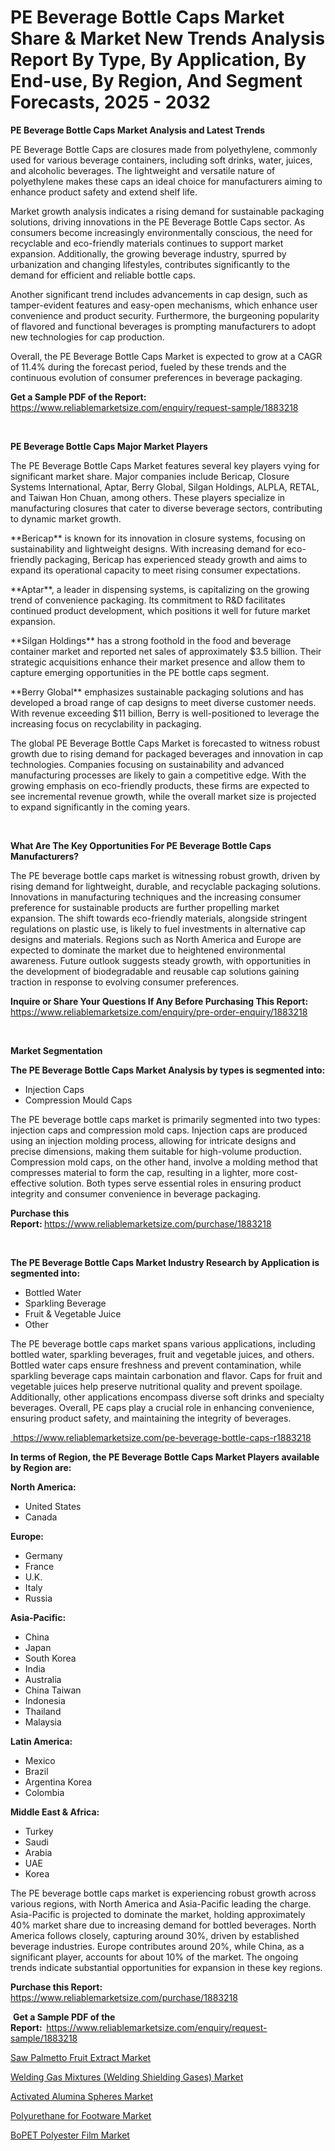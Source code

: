 <p><h1>PE Beverage Bottle Caps Market Share & Market New Trends Analysis Report By Type, By Application, By End-use, By Region, And Segment Forecasts, 2025 - 2032</h1></p><p><strong>PE Beverage Bottle Caps Market Analysis and Latest Trends</strong></p>
<p><p>PE Beverage Bottle Caps are closures made from polyethylene, commonly used for various beverage containers, including soft drinks, water, juices, and alcoholic beverages. The lightweight and versatile nature of polyethylene makes these caps an ideal choice for manufacturers aiming to enhance product safety and extend shelf life. </p><p>Market growth analysis indicates a rising demand for sustainable packaging solutions, driving innovations in the PE Beverage Bottle Caps sector. As consumers become increasingly environmentally conscious, the need for recyclable and eco-friendly materials continues to support market expansion. Additionally, the growing beverage industry, spurred by urbanization and changing lifestyles, contributes significantly to the demand for efficient and reliable bottle caps.</p><p>Another significant trend includes advancements in cap design, such as tamper-evident features and easy-open mechanisms, which enhance user convenience and product security. Furthermore, the burgeoning popularity of flavored and functional beverages is prompting manufacturers to adopt new technologies for cap production.</p><p>Overall, the PE Beverage Bottle Caps Market is expected to grow at a CAGR of 11.4% during the forecast period, fueled by these trends and the continuous evolution of consumer preferences in beverage packaging.</p></p>
<p><strong>Get a Sample PDF of the Report:&nbsp;</strong> <a href="https://www.reliablemarketsize.com/enquiry/request-sample/1883218?utm_campaign=2034&utm_medium=2&utm_source=Github&utm_content=ia&utm_term=04022025&utm_id=pe-beverage-bottle-caps">https://www.reliablemarketsize.com/enquiry/request-sample/1883218</a></p>
<p>&nbsp;</p>
<p><strong>PE Beverage Bottle Caps Major Market Players</strong></p>
<p><p>The PE Beverage Bottle Caps Market features several key players vying for significant market share. Major companies include Bericap, Closure Systems International, Aptar, Berry Global, Silgan Holdings, ALPLA, RETAL, and Taiwan Hon Chuan, among others. These players specialize in manufacturing closures that cater to diverse beverage sectors, contributing to dynamic market growth.</p><p>**Bericap** is known for its innovation in closure systems, focusing on sustainability and lightweight designs. With increasing demand for eco-friendly packaging, Bericap has experienced steady growth and aims to expand its operational capacity to meet rising consumer expectations.</p><p>**Aptar**, a leader in dispensing systems, is capitalizing on the growing trend of convenience packaging. Its commitment to R&D facilitates continued product development, which positions it well for future market expansion.</p><p>**Silgan Holdings** has a strong foothold in the food and beverage container market and reported net sales of approximately $3.5 billion. Their strategic acquisitions enhance their market presence and allow them to capture emerging opportunities in the PE bottle caps segment.</p><p>**Berry Global** emphasizes sustainable packaging solutions and has developed a broad range of cap designs to meet diverse customer needs. With revenue exceeding $11 billion, Berry is well-positioned to leverage the increasing focus on recyclability in packaging.</p><p>The global PE Beverage Bottle Caps Market is forecasted to witness robust growth due to rising demand for packaged beverages and innovation in cap technologies. Companies focusing on sustainability and advanced manufacturing processes are likely to gain a competitive edge. With the growing emphasis on eco-friendly products, these firms are expected to see incremental revenue growth, while the overall market size is projected to expand significantly in the coming years.</p></p>
<p>&nbsp;</p>
<p><strong>What Are The Key Opportunities For PE Beverage Bottle Caps Manufacturers?</strong></p>
<p><p>The PE beverage bottle caps market is witnessing robust growth, driven by rising demand for lightweight, durable, and recyclable packaging solutions. Innovations in manufacturing techniques and the increasing consumer preference for sustainable products are further propelling market expansion. The shift towards eco-friendly materials, alongside stringent regulations on plastic use, is likely to fuel investments in alternative cap designs and materials. Regions such as North America and Europe are expected to dominate the market due to heightened environmental awareness. Future outlook suggests steady growth, with opportunities in the development of biodegradable and reusable cap solutions gaining traction in response to evolving consumer preferences.</p></p>
<p><strong>Inquire or Share Your Questions If Any Before Purchasing This Report:</strong> <a href="https://www.reliablemarketsize.com/enquiry/pre-order-enquiry/1883218?utm_campaign=2034&utm_medium=2&utm_source=Github&utm_content=ia&utm_term=04022025&utm_id=pe-beverage-bottle-caps">https://www.reliablemarketsize.com/enquiry/pre-order-enquiry/1883218</a></p>
<p>&nbsp;</p>
<p><strong>Market Segmentation</strong></p>
<p><strong>The PE Beverage Bottle Caps Market Analysis by types is segmented into:</strong></p>
<p><ul><li>Injection Caps</li><li>Compression Mould Caps</li></ul></p>
<p><p>The PE beverage bottle caps market is primarily segmented into two types: injection caps and compression mold caps. Injection caps are produced using an injection molding process, allowing for intricate designs and precise dimensions, making them suitable for high-volume production. Compression mold caps, on the other hand, involve a molding method that compresses material to form the cap, resulting in a lighter, more cost-effective solution. Both types serve essential roles in ensuring product integrity and consumer convenience in beverage packaging.</p></p>
<p><strong>Purchase this Report:&nbsp;</strong><a href="https://www.reliablemarketsize.com/purchase/1883218?utm_campaign=2034&utm_medium=2&utm_source=Github&utm_content=ia&utm_term=04022025&utm_id=pe-beverage-bottle-caps">https://www.reliablemarketsize.com/purchase/1883218</a></p>
<p>&nbsp;</p>
<p><strong>The PE Beverage Bottle Caps Market Industry Research by Application is segmented into:</strong></p>
<p><ul><li>Bottled Water</li><li>Sparkling Beverage</li><li>Fruit & Vegetable Juice</li><li>Other</li></ul></p>
<p><p>The PE beverage bottle caps market spans various applications, including bottled water, sparkling beverages, fruit and vegetable juices, and others. Bottled water caps ensure freshness and prevent contamination, while sparkling beverage caps maintain carbonation and flavor. Caps for fruit and vegetable juices help preserve nutritional quality and prevent spoilage. Additionally, other applications encompass diverse soft drinks and specialty beverages. Overall, PE caps play a crucial role in enhancing convenience, ensuring product safety, and maintaining the integrity of beverages.</p></p>
<p><a href="https://www.reliablemarketsize.com/pe-beverage-bottle-caps-r1883218?utm_campaign=2034&utm_medium=2&utm_source=Github&utm_content=ia&utm_term=04022025&utm_id=pe-beverage-bottle-caps">&nbsp;https://www.reliablemarketsize.com/pe-beverage-bottle-caps-r1883218</a></p>
<p><strong>In terms of Region, the PE Beverage Bottle Caps Market Players available by Region are:</strong></p>
<p>
    <p> <strong> North America: </strong>
        <ul>
            <li>United States</li>
            <li>Canada</li>
        </ul>
        </p> 
    <p> <strong> Europe: </strong>
        <ul>
            <li>Germany</li>
            <li>France</li>
            <li>U.K.</li>
            <li>Italy</li>
            <li>Russia</li>
        </ul>
        </p> 
    <p> <strong> Asia-Pacific: </strong>
        <ul>
            <li>China</li>
            <li>Japan</li>
            <li>South Korea</li>
            <li>India</li>
            <li>Australia</li>
            <li>China Taiwan</li>
            <li>Indonesia</li>
            <li>Thailand</li>
            <li>Malaysia</li>
        </ul>
        </p> 
    <p> <strong> Latin America: </strong>
        <ul>
            <li>Mexico</li>
            <li>Brazil</li>
            <li>Argentina Korea</li>
            <li>Colombia</li>
        </ul>
        </p> 
    <p> <strong> Middle East & Africa: </strong>
        <ul>
            <li>Turkey</li>
            <li>Saudi</li>
            <li>Arabia</li>
            <li>UAE</li>
            <li>Korea</li>
        </ul>
    </p>
    </p>
<p><p>The PE beverage bottle caps market is experiencing robust growth across various regions, with North America and Asia-Pacific leading the charge. Asia-Pacific is projected to dominate the market, holding approximately 40% market share due to increasing demand for bottled beverages. North America follows closely, capturing around 30%, driven by established beverage industries. Europe contributes around 20%, while China, as a significant player, accounts for about 10% of the market. The ongoing trends indicate substantial opportunities for expansion in these key regions.</p></p>
<p><strong>Purchase this Report: </strong><a href="https://www.reliablemarketsize.com/purchase/1883218?utm_campaign=2034&utm_medium=2&utm_source=Github&utm_content=ia&utm_term=04022025&utm_id=pe-beverage-bottle-caps">https://www.reliablemarketsize.com/purchase/1883218</a></p>
<p>&nbsp;<strong>Get a Sample PDF of the Report:&nbsp;&nbsp;</strong><a href="https://www.reliablemarketsize.com/enquiry/request-sample/1883218?utm_campaign=2034&utm_medium=2&utm_source=Github&utm_content=ia&utm_term=04022025&utm_id=pe-beverage-bottle-caps">https://www.reliablemarketsize.com/enquiry/request-sample/1883218</a></p>
<p><strong></strong></p>
<p><p><a href="https://www.linkedin.com/pulse/saw-palmetto-fruit-extract-market-size-trends-opportunities-bewef?utm_campaign=2034&utm_medium=2&utm_source=Github&utm_content=ia&utm_term=04022025&utm_id=pe-beverage-bottle-caps">Saw Palmetto Fruit Extract Market</a></p><p><a href="https://github.com/ajayanhaizan/Market-Research-Report-List-1/blob/main/welding-gas-mixtures-welding-shielding-gases-market.md?utm_campaign=2034&utm_medium=2&utm_source=Github&utm_content=ia&utm_term=04022025&utm_id=pe-beverage-bottle-caps">Welding Gas Mixtures (Welding Shielding Gases) Market</a></p><p><a href="https://www.linkedin.com/pulse/market-dynamics-activated-alumina-spheres-key-trends-macroeconomic-vkqrf?utm_campaign=2034&utm_medium=2&utm_source=Github&utm_content=ia&utm_term=04022025&utm_id=pe-beverage-bottle-caps">Activated Alumina Spheres Market</a></p><p><a href="https://github.com/dailyspunj47/Market-Research-Report-List-1/blob/main/polyurethane-for-footware-market.md?utm_campaign=2034&utm_medium=2&utm_source=Github&utm_content=ia&utm_term=04022025&utm_id=pe-beverage-bottle-caps">Polyurethane for Footware Market</a></p><p><a href="https://www.linkedin.com/pulse/competitive-analysis-bopet-polyester-film-market-strengths-cdxaf?utm_campaign=2034&utm_medium=2&utm_source=Github&utm_content=ia&utm_term=04022025&utm_id=pe-beverage-bottle-caps">BoPET Polyester Film Market</a></p></p>